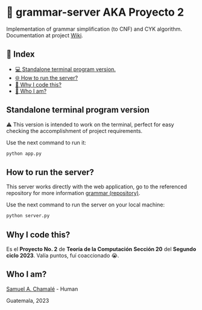 # 🚀 grammar-server AKA Proyecto 2

Implementation of grammar simplification (to CNF) and CYK algorithm. Documentation at project [Wiki](https://github.com/chamale-rac/grammar-server/wiki).

## 📑 Index

- [💻 Standalone terminal program version.](#standalone-terminal-program-version)
- [🌐 How to run the server?](#how-to-run-the-server)
- [🤔 Why I code this?](#why-i-code-this)
- [🧐 Who I am?](#who-i-am)

## Standalone terminal program version

⚠️ This version is intended to work on the terminal,  perfect for easy checking the accomplishment of project requirements.

Use the next command to run it:

```bash
python app.py
```

## How to run the server?

This server works directly with the web application, go to the referenced repository for more information [grammar (repository)](https://github.com/chamale-rac/grammar).

Use the next command to run the server on your local machine:

```bash
python server.py
```

## Why I code this?

Es el **Proyecto No. 2** de **Teoría de la Computación** **Sección 20** del **Segundo ciclo 2023**. Valía puntos, fuí coaccionado 😭.

## Who I am?

[Samuel A. Chamalé](https://github.com/chamale-rac) - Human

Guatemala, 2023
